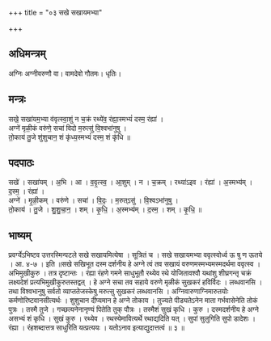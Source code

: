 +++
title = "०३ सखे सखायमभ्या"

+++
## अधिमन्त्रम्
अग्निः अग्नीवरुणौ वा। वामदेवो गौतमः। धृतिः।

## मन्त्रः
सखे॒ सखा॑यम॒भ्या व॑वृत्स्वा॒शुं न च॒क्रं रथ्ये॑व॒ रंह्या॒स्मभ्यं॑ दस्म॒ रंह्या॑ ।  
अग्ने॑ मृळी॒कं वरु॑णे॒ सचा॑ विदो म॒रुत्सु॑ वि॒श्वभा॑नुषु ।  
तो॒काय॑ तु॒जे शु॑शुचान॒ शं कृ॑ध्य॒स्मभ्यं॑ दस्म॒ शं कृ॑धि ॥

## पदपाठः
सखे॑ । सखा॑यम् । अ॒भि । आ । व॒वृ॒त्स्व॒ । आ॒शुम् । न । च॒क्रम् । रथ्या॑ऽइव । रंह्या॑ । अ॒स्मभ्य॑म् । द॒स्म॒ । रंह्या॑ ।  
अग्ने॑ । मृ॒ळी॒कम् । वरु॑णे । सचा॑ । वि॒दः॒ । म॒रुत्ऽसु॑ । वि॒श्वऽभा॑नुषु ।  
तो॒काय॑ । तु॒जे । शु॒शु॒चा॒न॒ । शम् । कृ॒धि॒ । अ॒स्मभ्य॑म् । द॒स्म॒ । शम् । कृ॒धि॒ ॥

## भाष्यम्
प्रवर्ग्येऽभिष्टव उत्तरस्मिन्पटले सखे सखायमित्येषा । सूत्रितं च । सखे सखायमभ्या ववृत्स्वोर्ध्व ऊ षु ण ऊतये । आ. ४-७ । इति ॥सखे सखिभूत दस्म दर्शनीय हे अग्ने त्वं तव सखायं वरुणमस्मभ्यमस्मदर्थमा ववृत्स्व । अभिमुखीकुरु । तत्र दृष्टान्तः । रंह्या रंहणे गमने साधुभूतौ रथ्येव रथे योजितावश्वौ यथांशु शीघ्रगन्तृ चक्रं लक्ष्यदेशं प्रत्यभिमुखीकुरुतस्तद्वत् । हे अग्ने सचा तव सहाये वरुणे मृळीकं सुखकरं हविर्विदः । लब्धवानसि । तथा विश्वभानुषु सर्वतो व्याप्ततेजस्केषु मरुत्सु सुखकरं लब्धवानसि । अग्निवारुणाग्निमारुतयोः कर्मणोरिष्टवानसीत्यर्थः । शुशुचान दीप्यमान हे अग्ने तोकाय । तुज्यते पीड्यतेऽनेन माता गर्भवासेनेति तोकं पुत्रः । तस्मै तुजे । गच्छत्यनेनानृण्यं पितेति तुक् पौत्रः । तस्मैशं सुखं कृधि । कुरु । दस्मदर्शनीय हे अग्ने असभ्यं शं कृधि । सुखं कुरु । रथ्येव । रथस्येमावित्यर्थे रथाद्यदिति यत् । सुपां सुलुगिति सुपो डादेशः । रंह्या । रंहशब्दात्तत्र साधुरिति यत्प्रत्ययः । यतोऽनाव इत्याद्युदात्तत्वं ॥ ३ ॥